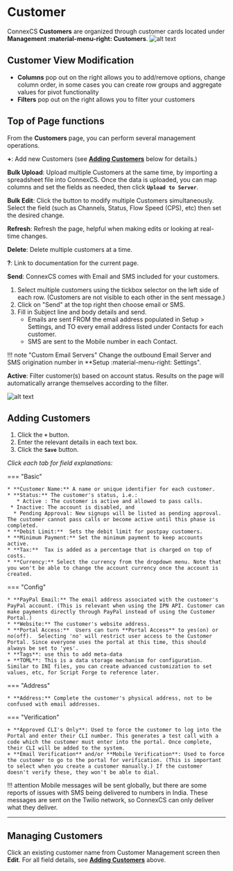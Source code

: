 # Customer

ConnexCS **Customers** are organized through customer cards located under **Management :material-menu-right: Customers**. 
![alt text][customers]

## Customer View Modification

* **Columns** pop out on the right allows you to add/remove options, change column order, in some cases you can create row groups and aggregate values for pivot functionality
* **Filters** pop out on the right allows you to filter your customers

## Top of Page functions
From the **Customers** page, you can perform several management operations. 


**+**: Add new Customers (see [**Adding Customers**](https://docs.connexcs.com/customer/customer/#adding-customers) below for details.)

**Bulk Upload**: Upload multiple Customers at the same time, by importing a spreadsheet file into ConnexCS. Once the data is uploaded, you can map columns and set the fields as needed, then click **`Upload to Server`**. 

**Bulk Edit**: Click the button to modify multiple Customers simultaneously. Select the field (such as Channels, Status, Flow Speed (CPS), etc) then set the desired change.

**Refresh**: Refresh the page, helpful when making edits or looking at real-time changes.  

**Delete**: Delete multiple customers at a time. 

**?**: Link to documentation for the current page. 

**Send**: ConnexCS comes with Email and SMS included for your customers.

1. Select multiple customers using the tickbox selector on the left side of each row. (Customers are not visible to each other in the sent message.)
2. Click on "Send" at the top right then choose email or SMS.
3. Fill in Subject line and body details and send. 
   * Emails are sent FROM the email address populated in Setup > Settings, and TO every email address listed under Contacts for each customer. 
   * SMS are sent to the Mobile number in each Contact. 

!!! note "Custom Email Servers"
    Change the outbound Email Server and SMS origination number in **Setup :material-menu-right: Settings". 

**Active**: Filter customer(s) based on account status. Results on the page will automatically arrange themselves according to the filter.

![alt text][customer-status]

## Adding Customers

1. Click the **`+`** button.
2. Enter the relevant details in each text box.
3. Click the **`Save`** button.

*Click each tab for field explanations:*

=== "Basic"

    * **Customer Name:** A name or unique identifier for each customer.
    * **Status:** The customer's status, i.e.:
       * Active : The customer is active and allowed to pass calls. 
     * Inactive: The account is disabled, and 
      * Pending Approval: New signups will be listed as pending approval.  The customer cannot pass calls or become active until this phase is completed. 
    * **Debit Limit:**  Sets the debit limit for postpay customers.
    * **Minimum Payment:** Set the minimum payment to keep accounts active. 
    * **Tax:**  Tax is added as a percentage that is charged on top of costs.
    * **Currency:** Select the currency from the dropdown menu. Note that you won't be able to change the account currency once the account is created.

=== "Config"

    * **PayPal Email:** The email address associated with the customer's PayPal account. (This is relevant when using the IPN API. Customer can make payments directly through PayPal instead of using the Customer Portal.) 
    * **Website:** The customer's website address.
    * **Portal Access:**  Users can turn **Portal Access** to yes(on) or no(off).  Selecting 'no' will restrict user access to the Customer Portal. Since everyone uses the portal at this time, this should always be set to 'yes'. 
    * **Tags**: use this to add meta-data
    + **TOML**: This is a data storage mechanism for configuration. Similar to INI files, you can create advanced customization to set values, etc, for Script Forge to reference later. 

=== "Address"
    
    * **Address:** Complete the customer's physical address, not to be confused with email addresses.

=== "Verification"

    + **Approved CLI's Only**: Used to force the customer to log into the Portal and enter their CLI number. This generates a test call with a code which the customer must enter into the portal. Once complete, their CLI will be added to the system. 
    + **Email Verification** and/or **Mobile Verification**: Used to force the customer to go to the portal for verification. (This is important to select when you create a customer manually.) If the customer doesn't verify these, they won't be able to dial. 

!!! attention
    Mobile messages will be sent globally, but there are some reports of issues with SMS being delivered to numbers in India. These messages are sent on the Twilio network, so ConnexCS can only deliver what they deliver. 

___

## Managing Customers
Click an existing customer name from Customer Management screen then **Edit**. For all field details, see **[Adding Customers](../customer/#adding-customers)** above. 



[customers]: /customer/img/customers.png "Customer-Dashboard"
[add-customer]: /customer/img/35.png "Add-Customer"


[customer-status]: /customer/img/39.png "Customer-Status"
[edit-customer]: /customer/img/40.png "Edit-Customer"

[stats-tab]: /customer/img/42.png "Stats Tab"

[CLI]: <https://docs.connexcs.com/en/latest/cli>
[Ingress Routing]: <https://docs.connexcs.com/en/latest/ingress-routing>

[customer]: /customer/img/60.png "customer"
[contacts]: /customer/img/61.png "contacts"
